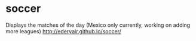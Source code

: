 # soccer
Displays the matches of the day (Mexico only currently, working on adding more leagues)
http://ederyair.github.io/soccer/
